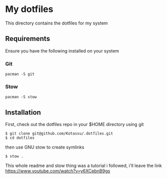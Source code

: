 # My dotfiles

This directory contains the dotfiles for my system

## Requirements

Ensure you have the following installed on your system

### Git

```
pacman -S git
```

### Stow

```
pacman -S stow
```

## Installation

First, check out the dotfiles repo in your $HOME directory using git

```
$ git clone git@github.com/Kotassu/.dotfiles.git
$ cd dotfiles
```

then use GNU stow to create symlinks

```
$ stow .
```


This whole readme and stow thing was a tutorial i followed, i'll leave the link https://www.youtube.com/watch?v=y6XCebnB9gs
